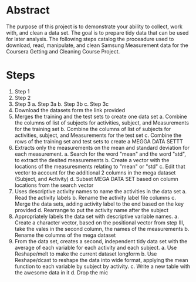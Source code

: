 # Abstract

The purpose of this project is to demonstrate your ability to collect, work with, and clean a data set. The goal is to prepare tidy data that can be used for later analysis. The following steps catalog the proceadure used to download, read, manipulate, and clean Samsung Measurement data for the Coursera Getting and Cleaning Course Project.

# Steps
1. Step 1
2. Step 2
3. Step 3
    a. Step 3a
    b. Step 3b
    c. Step 3c
1. Download the datasets form the link provided
2. Merges the training and the test sets to create one data set
    a. Combine the columns of list of subjects for activities, subject, and Measurements for the training set
    b. Combine the columns of list of subjects for activities, subject, and Measurements for the test set
    c. Combine the rows of the training set and test sets to create a MEGGA DATA SETTT
3. Extracts only the measurements on the mean and standard deviation for each measurement.
    a. Search for the word "mean" and the word "std", to extract the desited measurements
    b. Create a vector with the locations of the measuresments relating to "mean" or "std"
    c. Edit that vector to account for the additional 2 columns in the mega dataset (Subject, and Activity)
    d. Subset MEGA DATA SET based on column locations from the search vector
4. Uses descriptive activity names to name the activities in the data set
   a. Read the activity labels 
   b. Rename the activity label file columns
   c. Merge the data sets, adding activity label to the end based on the key provided
   d. Rearrange to put the activity name after the subject
5. Appropriately labels the data set with descriptive variable names.
   a. Create a character vector, based on the positional vector from step III, take the vales in the second column, the names of the measurements
   b. Rename the columns of the mega dataset 
6. From the data set, creates a second, independent tidy data set with the average of each variable for each activity and each subject.
    a. Use Reshape/melt to make the current dataset longform
    b. Use Reshape/dcast to reshape the data into wide format, applying the mean function to each variable by subject by activity.
    c. Write a new table with the awesome data in it
    d. Drop the mic
